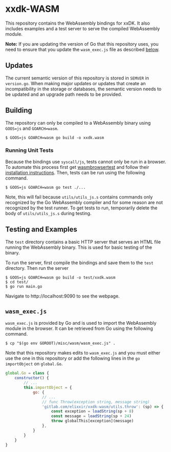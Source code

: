 # xxdk-WASM

This repository contains the WebAssembly bindings for xxDK. It also includes
examples and a test server to serve the compiled WebAssembly module.

**Note:** If you are updating the version of Go that this repository uses, you
need to ensure that you update the `wasm_exec.js` file as described
[below](#wasm_execjs).

## Updates

The current semantic version of this repository is stored in `SEMVER` in
`version.go`. When making major updates or updates that create an
incompatibility in the storage or databases, the semantic version needs to be
updated and an upgrade path needs to be provided.

## Building

The repository can only be compiled to a WebAssembly binary using `GOOS=js` and
`GOARCH=wasm`.

```shell
$ GOOS=js GOARCH=wasm go build -o xxdk.wasm
```

### Running Unit Tests

Because the bindings use `syscall/js`, tests cannot only be run in a browser. To
automate this process first get
[wasmbrowsertest](https://github.com/agnivade/wasmbrowsertest) and follow their
[installation instructions](https://github.com/agnivade/wasmbrowsertest#quickstart).
Then, tests can be run using the following command.

```shell
$ GOOS=js GOARCH=wasm go test ./...
```

Note, this will fail because `utils/utils_js.s` contains commands only
recognized by the Go WebAssembly compiler and for some reason are not recognized
by the test runner. To get tests to run, temporarily delete the body of
`utils/utils_js.s` during testing.

## Testing and Examples

The `test` directory contains a basic HTTP server that serves an HTML file
running the WebAssembly binary. This is used for basic testing of the binary.

To run the server, first compile the bindings and save them to the `test`
directory. Then run the server

```shell
$ GOOS=js GOARCH=wasm go build -o test/xxdk.wasm
$ cd test/
$ go run main.go
```

Navigate to http://localhost:9090 to see the webpage.

## `wasm_exec.js`

`wasm_exec.js` is provided by Go and is used to import the WebAssembly module in
the browser. It can be retrieved from Go using the following command.

```shell
$ cp "$(go env GOROOT)/misc/wasm/wasm_exec.js" .
```

Note that this repository makes edits to `wasm_exec.js` and you must either use
the one in this repository or add the following lines in the `go` `importObject`
on `global.Go`.

```javascript
global.Go = class {
    constructor() {
        // ...
        this.importObject = {
            go: {
                // ...
                // func Throw(exception string, message string)
                'gitlab.com/elixxir/xxdk-wasm/utils.throw': (sp) => {
                    const exception = loadString(sp + 8)
                    const message = loadString(sp + 24)
                    throw globalThis[exception](message)
                },
            }
        }
    }
}
```
